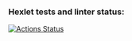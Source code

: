 ### Hexlet tests and linter status:
[![Actions Status](https://github.com/mrgvel/frontend-project-44/workflows/hexlet-check/badge.svg)](https://github.com/mrgvel/frontend-project-44/actions)